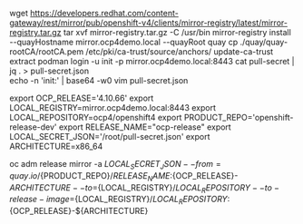 wget https://developers.redhat.com/content-gateway/rest/mirror/pub/openshift-v4/clients/mirror-registry/latest/mirror-registry.tar.gz
tar xvf mirror-registry.tar.gz -C /usr/bin
mirror-registry install --quayHostname mirror.ocp4demo.local --quayRoot quay 
cp ./quay/quay-rootCA/rootCA.pem /etc/pki/ca-trust/source/anchors/ 
update-ca-trust extract 
podman login -u init -p <token> mirror.ocp4demo.local:8443
cat pull-secret | jq . > pull-secret.json  
echo -n 'init:<token>' | base64 -w0 
vim pull-secret.json

export OCP_RELEASE='4.10.66' 
export LOCAL_REGISTRY=mirror.ocp4demo.local:8443 
export LOCAL_REPOSITORY=ocp4/openshift4 
export PRODUCT_REPO='openshift-release-dev' 
export RELEASE_NAME="ocp-release" 
export LOCAL_SECRET_JSON='/root/pull-secret.json' 
export ARCHITECTURE=x86_64 

oc adm release mirror -a ${LOCAL_SECRET_JSON} --from=quay.io/${PRODUCT_REPO}/${RELEASE_NAME}:${OCP_RELEASE}-${ARCHITECTURE} --to=${LOCAL_REGISTRY}/${LOCAL_REPOSITORY} --to-release-image=${LOCAL_REGISTRY}/${LOCAL_REPOSITORY}:${OCP_RELEASE}-${ARCHITECTURE} 
